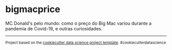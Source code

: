 bigmacprice
==============================

MC Donald's pelo mundo: como o preço do Big Mac variou durante a pandemia de Covid-19, e outras curiosidades.


--------

<p><small>Project based on the <a target="_blank" href="https://drivendata.github.io/cookiecutter-data-science/">cookiecutter data science project template</a>. #cookiecutterdatascience</small></p>
